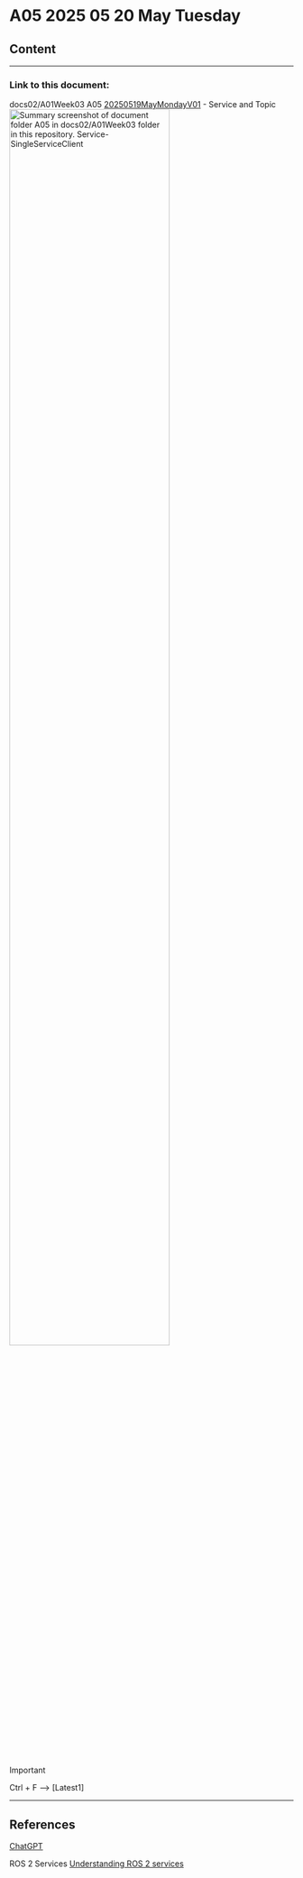 # A05 2025 05 20 May Tuesday

## Content

____

### Link to this document:

docs02/A01Week03 A05 [20250519MayMondayV01](docs02/A01Week03/A0520250520MayTuesdayV01.md) - Service and Topic <span><a href="docs02/A01Week03/A0520250520MayTuesdayV01.md"><img src="https://github.com/user-attachments/assets/3168538d-002c-4352-8dc8-ff6859677a39" alt="Summary screenshot of document folder A05 in docs02/A01Week03 folder in this repository. Service-SingleServiceClient" style="width:75%"></a></span>

> [!IMPORTANT]
> Ctrl + F --> [Latest1]

____


## References

[ChatGPT](https://chatgpt.com/)

ROS 2 Services [Understanding ROS 2 services](https://docs.ros.org/en/dashing/Tutorials/Services/Understanding-ROS2-Services.html)

